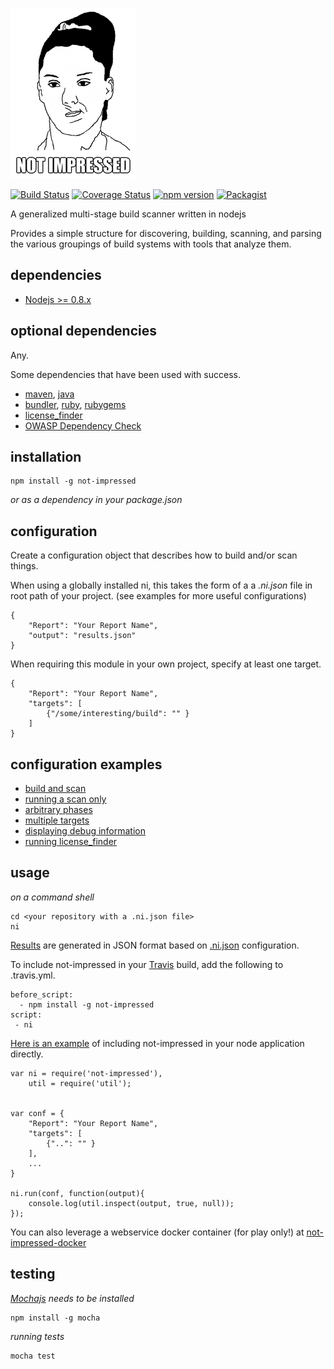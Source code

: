 ![Not Impressed](not-impressed.png)

[![Build Status](https://travis-ci.org/scottleedavis/not-impressed.svg)](https://travis-ci.org/scottleedavis/not-impressed)
[![Coverage Status](https://coveralls.io/repos/scottleedavis/not-impressed/badge.svg?branch=master&service=github)](https://coveralls.io/github/scottleedavis/not-impressed?branch=master)
[![npm version](https://badge.fury.io/js/not-impressed.svg)](http://badge.fury.io/js/not-impressed)
[![Packagist](https://img.shields.io/packagist/l/doctrine/orm.svg)](https://www.npmjs.com/package/not-impressed)

A generalized multi-stage build scanner written in nodejs

Provides a simple structure for discovering, building, scanning, and parsing the various groupings of build systems with tools that analyze them.

dependencies
------------

* [Nodejs >= 0.8.x](https://nodejs.org)

optional dependencies
---------------------

Any.

Some dependencies that have been used with success.
* [maven](https://maven.apache.org/download.cgi), [java](https://java.com/en/download/)
* [bundler](http://bundler.io/), [ruby](https://www.ruby-lang.org/en/), [rubygems](https://rubygems.org/)
* [license_finder](https://github.com/pivotal/LicenseFinder)
* [OWASP Dependency Check](https://www.owasp.org/index.php/OWASP_Dependency_Check)


installation
------------
```
npm install -g not-impressed
```
*or as a dependency in your package.json*


configuration
-------------

Create a configuration object that describes how to build and/or scan things.

When using a globally installed ni, this takes the form of a a *.ni.json* file in root path of your project.  (see examples for more useful configurations)

```
{
    "Report": "Your Report Name",
    "output": "results.json"
}

```

When requiring this module in your own project, specify at least one target.

```
{
    "Report": "Your Report Name",
    "targets": [
        {"/some/interesting/build": "" }
    ]
}

```

configuration examples 
----------------------

* [build and scan](examples/config/multi_build.json)
* [running a scan only](examples/config/scan_only.json)
* [arbitrary phases](examples/config/multi_phase.json)
* [multiple targets](examples/config/multi_target.json)
* [displaying debug information](examples/config/debug.json)
* [running license_finder](examples/config/license_finder.json)


usage
-----
*on a command shell*
```
cd <your repository with a .ni.json file>
ni
```

[Results](results.json) are generated in JSON format based on [.ni.json](.ni.json) configuration.


To include not-impressed in your [Travis](https://travis-ci.org/) build, add the following to .travis.yml.
```
before_script:
  - npm install -g not-impressed
script:
 - ni
```


[Here is an example](examples/non_global.js) of including not-impressed in your node application directly.
```
var ni = require('not-impressed'),
	util = require('util');


var conf = {
    "Report": "Your Report Name",
    "targets": [
        {"..": "" }
    ],
    ...
}

ni.run(conf, function(output){
	console.log(util.inspect(output, true, null));
});

``` 


You can also leverage a webservice docker container (for play only!) at [not-impressed-docker](https://github.com/scottleedavis/not-impressed-docker)


testing
-------


*[Mochajs](https://mochajs.org/) needs to be installed*
```
npm install -g mocha
```
*running tests*
```
mocha test
```


